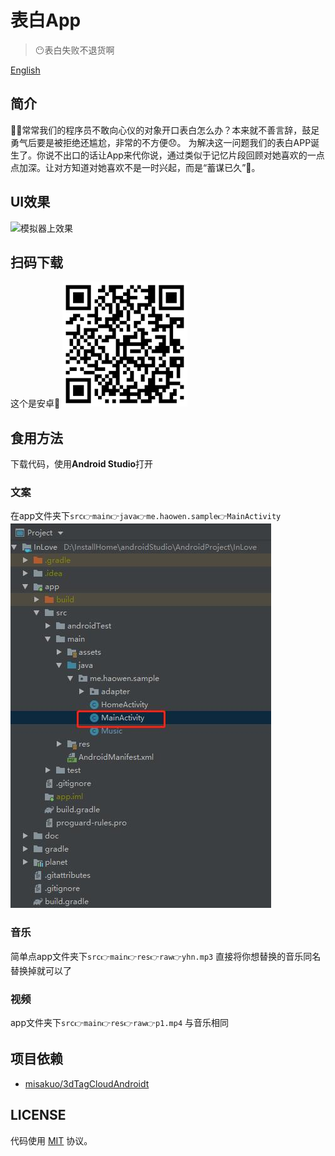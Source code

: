 
# 表白App

> 😶表白失败不退货啊

[English](./README.EN.md)

## 简介

👨‍💻常常我们的程序员不敢向心仪的对象开口表白怎么办？本来就不善言辞，鼓足勇气后要是被拒绝还尴尬，非常的不方便😞。
为解决这一问题我们的表白APP诞生了。你说不出口的话让App来代你说，通过类似于记忆片段回顾对她喜欢的一点点加深。让对方知道对她喜欢不是一时兴起，而是“蓄谋已久”💑。

## UI效果

![模拟器上效果](doc\GIF.gif)

## 扫码下载
这个是安卓🍭
![手机扫码下载](doc\download.png)

## 食用方法

下载代码，使用**Android Studio**打开

### 文案

在app文件夹下`src👉main👉java👉me.haowen.sample👉MainActivity`
![](doc\words.jpg)

### 音乐
简单点app文件夹下`src👉main👉res👉raw👉yhn.mp3`
直接将你想替换的音乐同名替换掉就可以了

### 视频
app文件夹下`src👉main👉res👉raw👉p1.mp4`
与音乐相同

## 项目依赖

* [misakuo/3dTagCloudAndroidt](https://github.com/misakuo/3dTagCloudAndroid/)

## LICENSE
代码使用 [MIT](./LICENSE) 协议。
